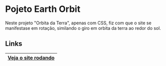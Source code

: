 
# Pojeto Earth Orbit


Neste projeto "Orbita da Terra", apenas com CSS, fiz com que o site se manifestase em rotação, similando o giro em orbita da terra ao redor do sol.

## Links

| [Veja o site rodando](https://lucasbrito13.github.io/projeto-earth-orbit/)
| -
